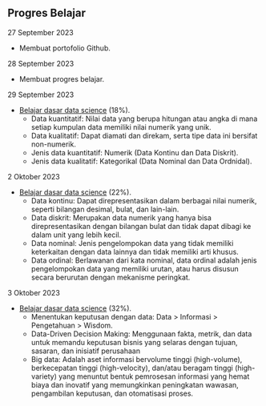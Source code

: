 ## Progres Belajar

27 September 2023
- Membuat portofolio Github.

28 September 2023
- Membuat progres belajar.

29 September 2023
- [Belajar dasar data science](https://www.dicoding.com/academies/615) (18%).
  - Data kuantitatif: Nilai data yang berupa hitungan atau angka di mana setiap kumpulan data memiliki nilai numerik yang unik.
  - Data kualitatif: Dapat diamati dan direkam, serta tipe data ini bersifat non-numerik.
  - Jenis data kuantitatif: Numerik (Data Kontinu dan Data Diskrit).
  - Jenis data kualitatif: Kategorikal (Data Nominal dan Data Ordnidal).

2 Oktober 2023
- [Belajar dasar data science](https://www.dicoding.com/academies/615) (22%).
  - Data kontinu: Dapat direpresentasikan dalam berbagai nilai numerik, seperti bilangan desimal, bulat, dan lain-lain.
  - Data diskrit: Merupakan data numerik yang hanya bisa direpresentasikan dengan bilangan bulat dan tidak dapat dibagi ke dalam unit yang lebih kecil.
  - Data nominal: Jenis pengelompokan data yang tidak memiliki keterkaitan dengan data lainnya dan tidak memiliki arti khusus.
  - Data ordinal: Berlawanan dari kata nominal, data ordinal adalah jenis pengelompokan data yang memiliki urutan, atau harus disusun secara berurutan dengan mekanisme peringkat.

3 Oktober 2023
- [Belajar dasar data science](https://www.dicoding.com/academies/615) (32%).
  - Menentukan keputusan dengan data: Data > Informasi > Pengetahuan > Wisdom.
  - Data-Driven Decision Making: Menggunaan fakta, metrik, dan data untuk memandu keputusan bisnis yang selaras dengan tujuan, sasaran, dan inisiatif perusahaan
  - Big data: Adalah aset informasi bervolume tinggi (high-volume), berkecepatan tinggi (high-velocity), dan/atau beragam tinggi (high-variety) yang menuntut bentuk pemrosesan informasi yang hemat biaya dan inovatif yang memungkinkan peningkatan wawasan, pengambilan keputusan, dan otomatisasi proses.
